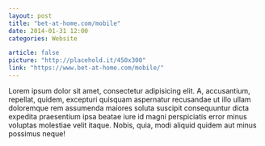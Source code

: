 ```yaml
---
layout: post
title: "bet-at-home.com/mobile"
date: 2014-01-31 12:00
categories: Website

article: false
picture: "http://placehold.it/450x300"
link: "https://www.bet-at-home.com/mobile/"
---
```


Lorem ipsum dolor sit amet, consectetur adipisicing elit. A, accusantium, repellat, quidem, excepturi quisquam aspernatur recusandae ut illo ullam doloremque rem assumenda maiores soluta suscipit consequuntur dicta expedita praesentium ipsa beatae iure id magni perspiciatis error minus voluptas molestiae velit itaque. Nobis, quia, modi aliquid quidem aut minus possimus neque!
